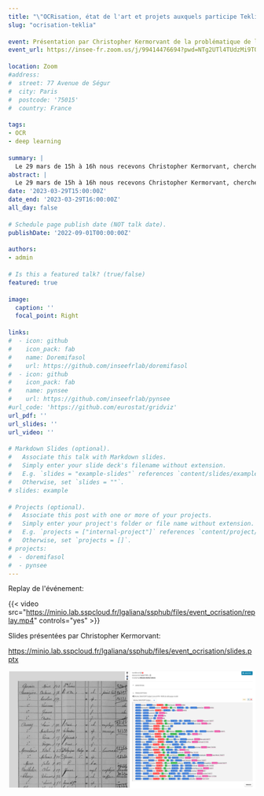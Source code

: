 ```yaml
---
title: "\"OCRisation, état de l'art et projets auxquels participe Teklia\" par Christopher Kermorvant"
slug: "ocrisation-teklia"

event: Présentation par Christopher Kermorvant de la problématique de l'OCRisation du projet de documentation ouverte
event_url: https://insee-fr.zoom.us/j/99414476694?pwd=NTg2UTl4TUdzMi9TOGk5QzdKOUZjdz09

location: Zoom
#address:
#  street: 77 Avenue de Ségur
#  city: Paris
#  postcode: '75015'
#  country: France

tags:
- OCR
- deep learning

summary: |
  Le 29 mars de 15h à 16h nous recevons Christopher Kermorvant, chercheur spécialisé en OCRisation et fondateur de Teklia. Il nous fera un état de l'art de l'OCRisation puis nous parlera des projets qu'il a pu mener avec Teklia comme son projet actuel d'OCRisation de vieux recensements avec l'INED.
abstract: |
  Le 29 mars de 15h à 16h nous recevons Christopher Kermorvant, chercheur spécialisé en OCRisation et fondateur de Teklia. Il nous fera un état de l'art de l'OCRisation puis nous parlera des projets qu'il a pu mener avec Teklia comme son projet actuel d'OCRisation de vieux recensements avec l'INED.
date: '2023-03-29T15:00:00Z'
date_end: '2023-03-29T16:00:00Z'
all_day: false

# Schedule page publish date (NOT talk date).
publishDate: '2022-09-01T00:00:00Z'

authors:
- admin

# Is this a featured talk? (true/false)
featured: true

image:
  caption: ''
  focal_point: Right

links:
#  - icon: github
#    icon_pack: fab
#    name: Doremifasol
#    url: https://github.com/inseefrlab/doremifasol
#  - icon: github
#    icon_pack: fab
#    name: pynsee
#    url: https://github.com/inseefrlab/pynsee
#url_code: 'https://github.com/eurostat/gridviz'
url_pdf: ''
url_slides: ''
url_video: ''

# Markdown Slides (optional).
#   Associate this talk with Markdown slides.
#   Simply enter your slide deck's filename without extension.
#   E.g. `slides = "example-slides"` references `content/slides/example-slides.md`.
#   Otherwise, set `slides = ""`.
# slides: example

# Projects (optional).
#   Associate this post with one or more of your projects.
#   Simply enter your project's folder or file name without extension.
#   E.g. `projects = ["internal-project"]` references `content/project/deep-learning/index.md`.
#   Otherwise, set `projects = []`.
# projects:
#  - doremifasol
#  - pynsee
---
```


Replay de l'événement: 

{{< video src="https://minio.lab.sspcloud.fr/lgaliana/ssphub/files/event_ocrisation/replay.mp4" controls="yes" >}}


Slides présentées par Christopher Kermorvant:

https://minio.lab.sspcloud.fr/lgaliana/ssphub/files/event_ocrisation/slides.pptx

![](ocr.png)